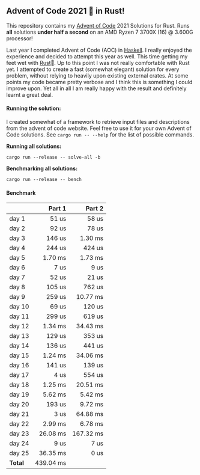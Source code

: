 ## Advent of Code 2021 🎄 in Rust!
This repository contains my [Advent of Code](https://adventofcode.com/) 2021 Solutions for Rust.
Runs **all** solutions **under half a second** on an AMD Ryzen 7 3700X (16) @ 3.600G processor!

Last year I completed Advent of Code (AOC) in [Haskell](https://github.com/Jellycious/aoc-2020). 
I really enjoyed the experience and decided to attempt this year as well.
This time getting my feet wet with [Rust](https://www.rust-lang.org/):crab:. 
Up to this point I was not really comfortable with Rust yet.
I attempted to create a fast (somewhat elegant) solution for every problem, without relying to heavily upon existing external crates.
At some points my code became pretty verbose and I think this is something I could improve upon.
Yet all in all I am really happy with the result and definitely learnt a great deal.

#### Running the solution:
I created somewhat of a framework to retrieve input files and descriptions from the advent of code website. Feel free to use it for your own Advent of Code solutions. See `cargo run -- --help` for the list of possible commands.
 
**Running all solutions:**
```
cargo run --release -- solve-all -b
```

**Benchmarking all solutions:**
```
cargo run --release -- bench
```

#### Benchmark

|                  |**Part 1**        |**Part 2**        |
|------------------|-----------------:|-----------------:|
|day 1             |51 us             |58 us             |
|day 2             |92 us             |78 us             |
|day 3             |146 us            |1.30 ms           |
|day 4             |244 us            |424 us            |
|day 5             |1.70 ms           |1.73 ms           |
|day 6             |7 us              |9 us              |
|day 7             |52 us             |21 us             |
|day 8             |105 us            |762 us            |
|day 9             |259 us            |10.77 ms          |
|day 10            |69 us             |120 us            |
|day 11            |299 us            |619 us            |
|day 12            |1.34 ms           |34.43 ms          |
|day 13            |129 us            |353 us            |
|day 14            |136 us            |441 us            |
|day 15            |1.24 ms           |34.06 ms          |
|day 16            |141 us            |139 us            |
|day 17            |4 us              |554 us            |
|day 18            |1.25 ms           |20.51 ms          |
|day 19            |5.62 ms           |5.42 ms           |
|day 20            |193 us            |9.72 ms           |
|day 21            |3 us              |64.88 ms          |
|day 22            |2.99 ms           |6.78 ms           |
|day 23            |26.08 ms          |167.32 ms         |
|day 24            |9 us              |7 us              |
|day 25            |36.35 ms          |0 us              |
|**Total**         |439.04 ms         |                  |
